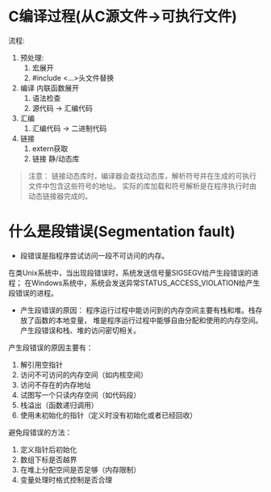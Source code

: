 # C编译过程(从C源文件->可执行文件)
流程: 
1. 预处理: 
   1. 宏展开 
   2. #include <...>头文件替换
2. 编译 
内联函数展开
   1. 语法检查
   2. 源代码 -> 汇编代码
3. 汇编 
   1. 汇编代码 -> 二进制代码
4. 链接
   1. extern获取
   2. 链接 静/动态库

> 注意：
> 链接动态库时，编译器会查找动态库，解析符号并在生成的可执行文件中包含这些符号的地址。
> 实际的库加载和符号解析是在程序执行时由动态链接器完成的。




# 什么是段错误(Segmentation fault)
- 段错误是指程序尝试访问一段不可访问的内存。

在类Unix系统中，当出现段错误时，系统发送信号量SIGSEGV给产生段错误的进程；
在Windows系统中，系统会发送异常STATUS_ACCESS_VIOLATION给产生段错误的进程。

- 产生段错误的原因：
程序运行过程中能访问到的内存空间主要有栈和堆。栈存放了函数的本地变量，
堆是程序运行过程中能够自由分配和使用的内存空间。产生段错误和栈、堆的访问密切相关。

产生段错误的原因主要有：
1. 解引用空指针
2. 访问不可访问的内存空间（如内核空间）
3. 访问不存在的内存地址
4. 试图写一个只读内存空间（如代码段）
5. 栈溢出（函数递归调用）
6. 使用未初始化的指针（定义时没有初始化或者已经回收）

避免段错误的方法：
1. 定义指针后初始化
2. 数组下标是否越界
3. 在堆上分配空间是否足够（内存限制）
4. 变量处理时格式控制是否合理